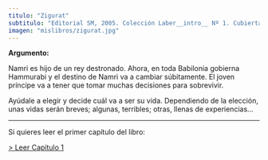 ```yaml
---
titulo: "Zigurat"
subtitulo: "Editorial SM, 2005. Colección Laber__intro__ Nº 1. Cubierta: *Carlos Fernández*"
imagen: "mislibros/zigurat.jpg"
---
```

 **Argumento:**

Namri es hijo de un rey destronado. Ahora, en toda Babilonia gobierna
Hammurabi y el destino de Namri va a cambiar súbitamente. El joven príncipe
va a tener que tomar muchas decisiones para sobrevivir.

Ayúdale a elegir y decide cuál va a ser su vida. Dependiendo de la elección,
unas vidas serán breves; algunas, terribles; otras, llenas de experiencias…

* * *

Si quieres leer el primer capítulo del libro:

[> Leer Capítulo 1](http:/ver/paraleer/zigurat-capitulo)

